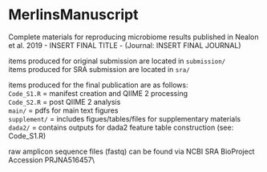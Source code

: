 # MerlinsManuscript
Complete materials for reproducing microbiome results published in Nealon et al. 2019 - INSERT FINAL TITLE - (Journal: INSERT FINAL JOURNAL) <br/>

items produced for original submission are located in `submission/` <br/>
items produced for SRA submission are located in `sra/` <br/>

items produced for the final publication are as follows: <br/>
`Code_S1.R` = manifest creation and QIIME 2 processing <br/>
`Code_S2.R` = post QIIME 2 analysis <br/>
`main/` = pdfs for main text figures <br/>
`supplement/` = includes figues/tables/files for supplementary materials <br/>
`dada2/` = contains outputs for dada2 feature table construction (see: Code_S1.R) <br/>

raw amplicon sequence files (fastq) can be found via NCBI SRA BioProject Accession PRJNA516457\
